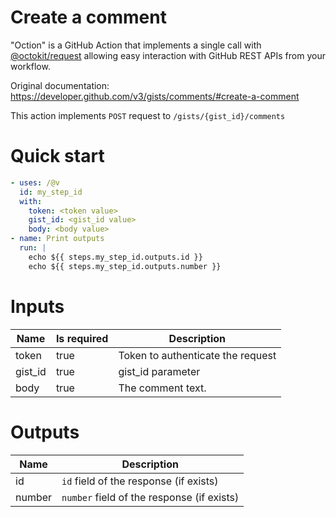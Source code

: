 # Create a comment

"Oction" is a GitHub Action that implements a single call with 
[@octokit/request](https://www.npmjs.com/package/@octokit/request)
allowing easy interaction with GitHub REST APIs from your workflow.

Original documentation: https://developer.github.com/v3/gists/comments/#create-a-comment

This action implements `POST` request to `/gists/{gist_id}/comments`


# Quick start

```yaml
- uses: /@v
  id: my_step_id
  with:
    token: <token value>
    gist_id: <gist_id value>
    body: <body value>
- name: Print outputs
  run: |
    echo ${{ steps.my_step_id.outputs.id }}
    echo ${{ steps.my_step_id.outputs.number }}
```


# Inputs

| Name | Is required | Description |
|---|---|---|
|token|true|Token to authenticate the request
|gist_id|true|gist_id parameter
|body|true|The comment text.

# Outputs

| Name | Description |
|---|---|
|id|`id` field of the response (if exists)|
|number|`number` field of the response (if exists)|

